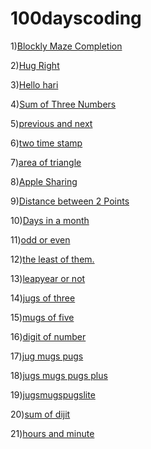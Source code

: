 # 100dayscoding

1)[Blockly Maze Completion](1.1.md)



2)[Hug Right](1.2.md)

3)[Hello hari](1.3.md)

4)[Sum of Three Numbers](1.4.md)


5)[previous and next](1.6.md)


6)[two time stamp ](1.7.md)

7)[area of triangle](1.5.md)


8)[Apple Sharing](1.8.md)

9)[Distance between 2 Points](2.5.md)

10)[Days in a month](3.9.md)

11)[odd or even](3.1.md)

12)[the least of them.](3.8.md)

13)[leapyear or not](3.j.md)

14)[jugs of three](3.P.md)

15)[mugs of five](3.Q.md)

16)[digit of number](5.D.md)

17)[jug mugs pugs](3.R.md)

18)[jugs mugs pugs plus](3.U.md)

19)[jugsmugspugslite](3.S.md)

20)[sum of dijit](sum.md)

21)[hours and minute](1.9.md)

